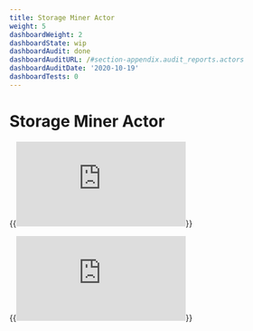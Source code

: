 ```yaml
---
title: Storage Miner Actor
weight: 5
dashboardWeight: 2
dashboardState: wip
dashboardAudit: done
dashboardAuditURL: /#section-appendix.audit_reports.actors
dashboardAuditDate: '2020-10-19'
dashboardTests: 0
---
```


# Storage Miner Actor

{{<embed src="https://github.com/filecoin-project/specs-actors/blob/master/actors/builtin/miner/miner_state.go"  lang="go" symbol="State" title="Storage Miner Actor State">}}

{{<embed src="https://github.com/filecoin-project/specs-actors/blob/master/actors/builtin/miner/miner_actor.go"  lang="go" title="Storage Miner Actor">}}
